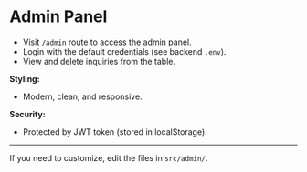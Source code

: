 # Admin Panel

- Visit `/admin` route to access the admin panel.
- Login with the default credentials (see backend `.env`).
- View and delete inquiries from the table.

**Styling:**

- Modern, clean, and responsive.

**Security:**

- Protected by JWT token (stored in localStorage).

---

If you need to customize, edit the files in `src/admin/`.
